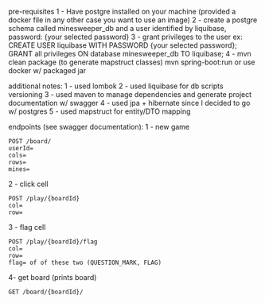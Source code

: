 pre-requisites
1 - Have postgre installed on your machine (provided a docker file in any other case you want to use an image)
2 - create a postgre schema called minesweeper_db and a user identified by liquibase, password: {your selected password}
3 - grant privileges to the user ex:
	CREATE USER liquibase WITH PASSWORD  {your selected password};
	GRANT all privileges ON database minesweeper_db TO liquibase;
4 - mvn clean package (to generate mapstruct classes)
	mvn spring-boot:run or  use docker w/ packaged jar

additional notes:
1 - used lombok
2 - used liquibase for db scripts versioning
3 - used maven to manage dependencies and generate project documentation w/ swagger
4 - used jpa + hibernate since I decided to go w/ postgres
5 - used mapstruct for entity/DTO mapping	


endpoints (see swagger documentation):
1 - new game

	POST /board/
	userId=
	cols=
	rows=
	mines=
	
2 - click cell
	
	POST /play/{boardId}	
	col=
	row=
	
3 - flag cell
	
	POST /play/{boardId}/flag	
	col=
	row=
	flag= of of these two (QUESTION_MARK, FLAG)

4- get board (prints board)
	
	GET /board/{boardId}/	
		